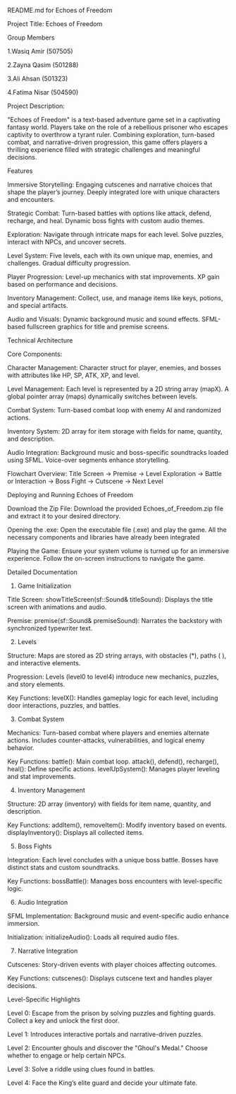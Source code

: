 README.md for Echoes of Freedom

Project Title:
Echoes of Freedom

Group Members 

1.Wasiq Amir (507505) 

2.Zayna Qasim (501288) 

3.Ali Ahsan (501323) 

4.Fatima Nisar (504590) 

Project Description:

"Echoes of Freedom" is a text-based adventure game set in a captivating fantasy world. 
Players take on the role of a rebellious prisoner who escapes captivity to overthrow a tyrant ruler. 
Combining exploration, turn-based combat, and narrative-driven progression, this game offers players a thrilling experience filled with strategic challenges and meaningful decisions.

Features

Immersive Storytelling:
Engaging cutscenes and narrative choices that shape the player’s journey.
Deeply integrated lore with unique characters and encounters.

Strategic Combat:
Turn-based battles with options like attack, defend, recharge, and heal.
Dynamic boss fights with custom audio themes.

Exploration:
Navigate through intricate maps for each level.
Solve puzzles, interact with NPCs, and uncover secrets.

Level System:
Five levels, each with its own unique map, enemies, and challenges.
Gradual difficulty progression.

Player Progression:
Level-up mechanics with stat improvements.
XP gain based on performance and decisions.

Inventory Management:
Collect, use, and manage items like keys, potions, and special artifacts.

Audio and Visuals:
Dynamic background music and sound effects.
SFML-based fullscreen graphics for title and premise screens.


Technical Architecture

Core Components:

Character Management:
Character struct for player, enemies, and bosses with attributes like HP, SP, ATK, XP, and level.

Level Management:
Each level is represented by a 2D string array (mapX).
A global pointer array (maps) dynamically switches between levels.

Combat System:
Turn-based combat loop with enemy AI and randomized actions.

Inventory System:
2D array for item storage with fields for name, quantity, and description.

Audio Integration:
Background music and boss-specific soundtracks loaded using SFML.
Voice-over segments enhance storytelling.

Flowchart Overview:
Title Screen → Premise → Level Exploration → Battle or Interaction → Boss Fight → Cutscene → Next Level

Deploying and Running Echoes of Freedom

Download the Zip File:
Download the provided Echoes_of_Freedom.zip file and extract it to your desired directory.

Opening the .exe:
Open the executable file (.exe) and play the game. All the necessary components and libraries have already been integrated

Playing the Game:
Ensure your system volume is turned up for an immersive experience.
Follow the on-screen instructions to navigate the game.



Detailed Documentation

1. Game Initialization

Title Screen:
showTitleScreen(sf::Sound& titleSound): Displays the title screen with animations and audio.

Premise:
premise(sf::Sound& premiseSound): Narrates the backstory with synchronized typewriter text.

2. Levels
   
Structure:
Maps are stored as 2D string arrays, with obstacles (*), paths ( ), and interactive elements.

Progression:
Levels (level0 to level4) introduce new mechanics, puzzles, and story elements.

Key Functions:
levelX(): Handles gameplay logic for each level, including door interactions, puzzles, and battles.

3. Combat System
   
Mechanics:
Turn-based combat where players and enemies alternate actions.
Includes counter-attacks, vulnerabilities, and logical enemy behavior.

Key Functions:
battle(): Main combat loop.
attack(), defend(), recharge(), heal(): Define specific actions.
levelUpSystem(): Manages player leveling and stat improvements.

4. Inventory Management
   
Structure:
2D array (inventory) with fields for item name, quantity, and description.

Key Functions:
addItem(), removeItem(): Modify inventory based on events.
displayInventory(): Displays all collected items.

5. Boss Fights
    
Integration:
Each level concludes with a unique boss battle.
Bosses have distinct stats and custom soundtracks.

Key Functions:
bossBattle(): Manages boss encounters with level-specific logic.

6. Audio Integration

SFML Implementation:
Background music and event-specific audio enhance immersion.

Initialization:
initializeAudio(): Loads all required audio files.

7. Narrative Integration

Cutscenes:
Story-driven events with player choices affecting outcomes.

Key Functions:
cutscenes(): Displays cutscene text and handles player decisions.

Level-Specific Highlights

Level 0:
Escape from the prison by solving puzzles and fighting guards.
Collect a key and unlock the first door.

Level 1:
Introduces interactive portals and narrative-driven puzzles.

Level 2:
Encounter ghouls and discover the "Ghoul's Medal."
Choose whether to engage or help certain NPCs.

Level 3:
Solve a riddle using clues found in battles.

Level 4:
Face the King’s elite guard and decide your ultimate fate.
